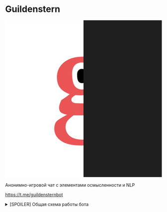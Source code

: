 # Guildenstern

![""](/.resource/logo.jpg "logo")

Анонимно-игровой чат с элементами осмысленности и NLP

https://t.me/guildensternbot

<details> 
  <summary>[SPOILER] Общая схема работы бота  </summary>
  
  ![""](/.resource/Guildenstern.png "scheme")
</details>
